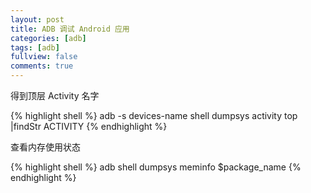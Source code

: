 ```yaml
---
layout: post
title: ADB 调试 Android 应用
categories: [adb]
tags: [adb]
fullview: false
comments: true
---
```


得到顶层 Activity 名字

{% highlight shell %}
adb -s devices-name shell dumpsys activity top |findStr ACTIVITY
{% endhighlight %}


查看内存使用状态

{% highlight shell %}
adb shell dumpsys meminfo $package_name
{% endhighlight %}


